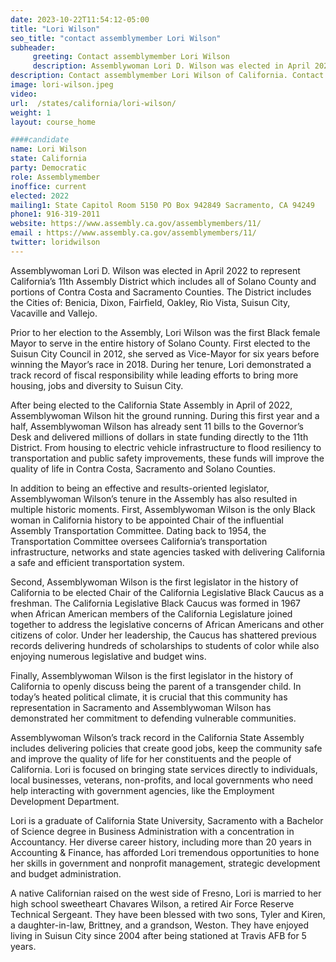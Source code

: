 ```yaml
---
date: 2023-10-22T11:54:12-05:00
title: "Lori Wilson"
seo_title: "contact assemblymember Lori Wilson"
subheader:
     greeting: Contact assemblymember Lori Wilson
     description: Assemblywoman Lori D. Wilson was elected in April 2022 to represent California’s 11th Assembly District which includes all of Solano County and portions of Contra Costa and Sacramento Counties. 
description: Contact assemblymember Lori Wilson of California. Contact information for Lori Wilson includes email address, phone number, and mailing address.
image: lori-wilson.jpeg
video:
url:  /states/california/lori-wilson/
weight: 1
layout: course_home

####candidate
name: Lori Wilson
state: California
party: Democratic
role: Assemblymember
inoffice: current
elected: 2022
mailing1: State Capitol Room 5150 PO Box 942849 Sacramento, CA 94249
phone1: 916-319-2011
website: https://www.assembly.ca.gov/assemblymembers/11/
email : https://www.assembly.ca.gov/assemblymembers/11/
twitter: loridwilson
---
```


Assemblywoman Lori D. Wilson was elected in April 2022 to represent California’s 11th Assembly District which includes all of Solano County and portions of Contra Costa and Sacramento Counties. The District includes the Cities of: Benicia, Dixon, Fairfield, Oakley, Rio Vista, Suisun City, Vacaville and Vallejo.

Prior to her election to the Assembly, Lori Wilson was the first Black female Mayor to serve in the entire history of Solano County. First elected to the Suisun City Council in 2012, she served as Vice-Mayor for six years before winning the Mayor’s race in 2018. During her tenure, Lori demonstrated a track record of fiscal responsibility while leading efforts to bring more housing, jobs and diversity to Suisun City.

After being elected to the California State Assembly in April of 2022, Assemblywoman Wilson hit the ground running. During this first year and a half, Assemblywoman Wilson has already sent 11 bills to the Governor’s Desk and delivered millions of dollars in state funding directly to the 11th District. From housing to electric vehicle infrastructure to flood resiliency to transportation and public safety improvements, these funds will improve the quality of life in Contra Costa, Sacramento and Solano Counties.

In addition to being an effective and results-oriented legislator, Assemblywoman Wilson’s tenure in the Assembly has also resulted in multiple historic moments. First, Assemblywoman Wilson is the only Black woman in California history to be appointed Chair of the influential Assembly Transportation Committee. Dating back to 1954, the Transportation Committee oversees California’s transportation infrastructure, networks and state agencies tasked with delivering California a safe and efficient transportation system.

Second, Assemblywoman Wilson is the first legislator in the history of California to be elected Chair of the California Legislative Black Caucus as a freshman. The California Legislative Black Caucus was formed in 1967 when African American members of the California Legislature joined together to address the legislative concerns of African Americans and other citizens of color. Under her leadership, the Caucus has shattered previous records delivering hundreds of scholarships to students of color while also enjoying numerous legislative and budget wins.

Finally, Assemblywoman Wilson is the first legislator in the history of California to openly discuss being the parent of a transgender child. In today’s heated political climate, it is crucial that this community has representation in Sacramento and Assemblywoman Wilson has demonstrated her commitment to defending vulnerable communities.

Assemblywoman Wilson’s track record in the California State Assembly includes delivering policies that create good jobs, keep the community safe and improve the quality of life for her constituents and the people of California. Lori is focused on bringing state services directly to individuals, local businesses, veterans, non-profits, and local governments who need help interacting with government agencies, like the Employment Development Department.

Lori is a graduate of California State University, Sacramento with a Bachelor of Science degree in Business Administration with a concentration in Accountancy. Her diverse career history, including more than 20 years in Accounting & Finance, has afforded Lori tremendous opportunities to hone her skills in government and nonprofit management, strategic development and budget administration.

A native Californian raised on the west side of Fresno, Lori is married to her high school sweetheart Chavares Wilson, a retired Air Force Reserve Technical Sergeant. They have been blessed with two sons, Tyler and Kiren, a daughter-in-law, Brittney, and a grandson, Weston. They have enjoyed living in Suisun City since 2004 after being stationed at Travis AFB for 5 years.
